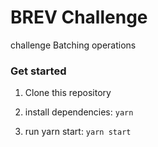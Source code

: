 # BREV Challenge
challenge
Batching operations

### Get started
1. Clone this repository

2. install dependencies:  ```yarn```

3. run yarn start: ``` yarn start ```
